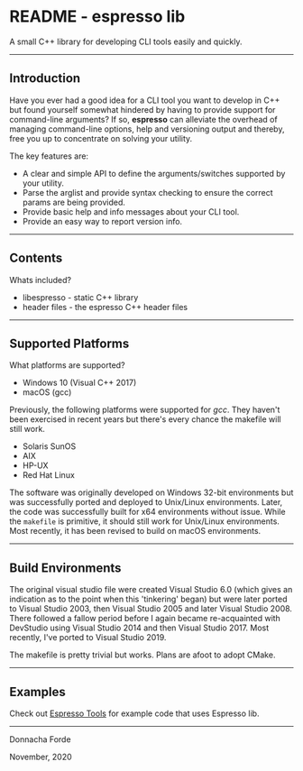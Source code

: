 # README - espresso lib 
A small C++ library for developing CLI tools easily and quickly.

***
## Introduction

Have you ever had a good idea for a CLI tool you want to develop in C++ but found yourself somewhat hindered by having to provide support for command-line arguments? If so, **espresso** can alleviate the overhead of managing command-line options, help and versioning output and thereby, free you up to concentrate on solving your utility. 

The key features are:
* A clear and simple API to define the arguments/switches supported by your utility. 
* Parse the arglist and provide syntax checking to ensure the correct params are being provided.
* Provide basic help and info messages about your CLI tool. 
* Provide an easy way to report version info.




***
## Contents

Whats included?

* libespresso -  static C++ library 
* header files - the espresso C++ header files 


***
## Supported Platforms


What platforms are supported?

* Windows 10 (Visual C++ 2017)
* macOS (gcc)


Previously, the following platforms were supported for *gcc*. They haven't been exercised in recent years but there's every chance the makefile will still work. 

* Solaris SunOS
* AIX
* HP-UX
* Red Hat Linux

The software was originally developed on Windows 32-bit environments but was successfully ported and deployed to Unix/Linux environments. Later, the code was successfully built for x64 environments without issue. While the `makefile` is primitive, it should still work for Unix/Linux environments. Most recently, it has been revised to build on macOS environments. 


***
## Build Environments

The original visual studio file were created Visual Studio 6.0 (which gives an indication as to the point when this 'tinkering' began) but were later ported to Visual Studio 2003, then Visual Studio 2005 and later Visual Studio 2008. There followed a fallow period before I again became re-acquainted with DevStudio using Visual Studio 2014 and then Visual Studio 2017. Most recently, I've ported to Visual Studio 2019. 

The makefile is pretty trivial but works. Plans are afoot to adopt CMake. 


***
## Examples
Check out [Espresso Tools](https://github.com/donnachaforde/espresso-tools) for example code that uses Espresso lib. 

***




Donnacha Forde

November, 2020

